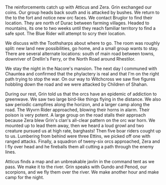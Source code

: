 The reinforcements catch up with Atticus and Zera. Grin exchanged our coins. Our group heads back south and is attacked by bushes. We return to the to the fort and notice new orc faces. We contact Bruglor to find their location. They are north of Durac between farming villages. Headed to mountains, its one to two weeks until they reach familiar territory to find a safe spot. The Blue Rider will attempt to scry their location.

We discuss with the Toothsharps about where to go. The room was roughly split: new land new possibilities, go home, and a small group wants to stay. There are several alternate locations: south of main road between towns, downriver of Drellin's Ferry, or the North Road around Rhestilor.

We stay the night in the Nacore's mansion. The next day I communed with Chauntea and confirmed that the phylactery is real and that I'm on the right path trying to stop the war. On our way to Witchcross we saw five figures hobbling down the road and we were attacked by Children of Shahan.

During our rest, Grin told us that the orcs have an epidemic of addiction to greenwave. We saw two large bird-like things flying in the distance. We also saw periodic campfires along the horizon, and a larger camp along the road. The Wyvrn Rider approached, blowing their horns in alarm. Their poison is very potent. A large group on the road stalls their approach because Zera blew Grin's clan's all-clear pattern on the orc war horn. We mounted up to lead them away, then we heard a loud growl and two creature pursued us at high rate, barghasts! Then five boar riders cought up to us. Lumbering from behind were three Ettins, we picked off one with ranged attacks. Finally, a squadron of tweny-six orcs approached, Zera and I fly over head and he fireballs them all cutting a path through the enemy lines.

Atticus finds a map and an unbreakable javlin in the command tent as we pass. We make it to the river. Grin speaks with Gundo and Penod, our scorpions, and we fly them over the river. We make another hour and make camp for the night.
